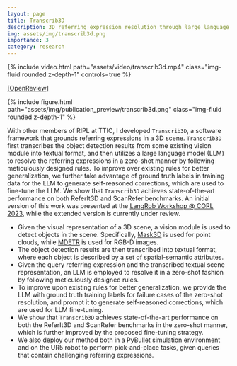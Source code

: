 ```yaml
---
layout: page
title: Transcrib3D
description: 3D referring expression resolution through large language models.
img: assets/img/transcrib3d.png
importance: 3
category: research
---
```


<div class="row">
    <div class="col-sm mt-3 mt-md-0">
        {% include video.html path="assets/video/transcrib3d.mp4" class="img-fluid rounded z-depth-1" controls=true %}
    </div>
</div>

[[OpenReview]](https://openreview.net/forum?id=7j3sdUZMTF)

<div class="row">
    <div class="col-sm mt-3 mt-md-0">
        {% include figure.html path="assets/img/publication_preview/transcrib3d.png" class="img-fluid rounded z-depth-1" %}
    </div>
</div>

With other members of RIPL at TTIC, I developed `Transcrib3D`, a software framework that grounds referring expressions in a 3D scene. `Transcrib3D` first transcribes the object detection results from some existing vision module into textual format, and then utilizes a large language model (LLM) to resolve the referring expressions in a zero-shot manner by following meticulously designed rules. To improve over existing rules for better generalization, we further take advantage of ground truth labels in training data for the LLM to generate self-reasoned corrections, which are used to fine-tune the LLM. We show that `Transcrib3D` achieves state-of-the-art performance on both ReferIt3D and ScanRefer benchmarks. An initial version of this work was presented at the [LangRob Workshop @ CORL 2023](https://openreview.net/forum?id=7j3sdUZMTF), while the extended version is currently under review.

* Given the visual representation of a 3D scene, a vision module is used to detect objects in the scene. Specifically, [Mask3D](https://jonasschult.github.io/Mask3D/) is used for point clouds, while [MDETR](https://ashkamath.github.io/mdetr_page/) is used for RGB-D images.
* The object detection results are then transcribed into textual format, where each object is described by a set of spatial-semantic attributes.
* Given the query referring expression and the transcribed textual scene representation, an LLM is employed to resolve it in a zero-shot fashion by following meticulously designed rules.
* To improve upon existing rules for better generalization, we provide the LLM with ground truth training labels for failure cases of the zero-shot resolution, and prompt it to generate self-reasoned corrections, which are used for LLM fine-tuning.
* We show that `Transcrib3D` achieves state-of-the-art performance on both the ReferIt3D and ScanRefer benchmarks in the zero-shot manner, which is further improved by the proposed fine-tuning strategy.
* We also deploy our method both in a PyBullet simulation environment and on the UR5 robot to perform pick-and-place tasks, given queries that contain challenging referring expressions.
